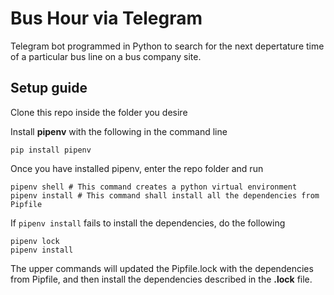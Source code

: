 # Bus Hour via Telegram
Telegram bot programmed in Python to search for the next depertature time of a particular bus line on a bus company site.

## Setup guide
Clone this repo inside the folder you desire

Install **pipenv** with the following in the command line
```
pip install pipenv
```
Once you have installed pipenv, enter the repo folder and run
```
pipenv shell # This command creates a python virtual environment
pipenv install # This command shall install all the dependencies from Pipfile
```
If ```pipenv install``` fails to install the dependencies, do the following
```
pipenv lock
pipenv install
```
The upper commands will updated the Pipfile.lock with the dependencies from Pipfile, and then install the dependencies described in the **.lock** file.
